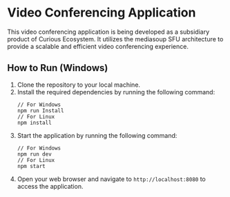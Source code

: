 # Video Conferencing Application

This video conferencing application is being developed as a subsidiary product of Curious Ecosystem. It utilizes the mediasoup SFU architecture to provide a scalable and efficient video conferencing experience.

## How to Run (Windows)

1. Clone the repository to your local machine.
2. Install the required dependencies by running the following command:
    ```
    // For Windows
    npm run Install
    // For Linux
    npm install
    ```
3. Start the application by running the following command:
    ```
    // For Windows
    npm run dev
    // For Linux
    npm start
    ```
4. Open your web browser and navigate to `http://localhost:8080` to access the application.
